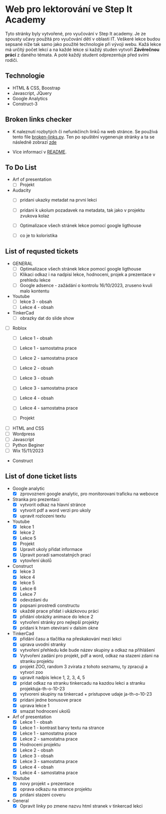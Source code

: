 # Web pro lektorování ve Step It Academy

Tyto stránky byly vytvořené, pro vyučování v Step It academy. Je ze spousty učavy použitá pro vyučování dětí v oblasti IT. Veškeré lekce budou sepsané níže tak samo jako použité technologie při vývoji webu. 
Kažá lekce má určitý počet lekcí a na každé lekce si každý studen vytvoří **Závěrečnou prácí** z daného témata. A poté každý student odprezentuje před svími rodiči.


## Technologie
- HTML & CSS, Boostrap
- Javascript, JQuery
- Google Analytics
- Construct-3

## Broken links checker
- K naleznutí rozbytých či nefunkčínch linků na web stránce. Se používá tento file [broken-links.py](scripty/python/broken-links/broken-links.py). Ten po spuštění vygeneruje stránky a ta se následně zobrazí [zde](/bugs.html)

- Více informací v [README](scripty/python/broken-links/README.md).

## To Do List
- Arf of presentation
    - [ ] Projekt
- Audacity
    - [ ] pridani ukazky metadat na prvni lekci
    - [ ] pridani k ukolum pozadavek na metadata, tak jako v projektu zvukova kolaz
    - [ ] Optimalizace všech stránek lekce pomocí google ligthouse
    - [ ] co je to koloristika

    
    

## List of requsted tickets
- GENERAL
    - [ ] Optimalizace všech stránek lekce pomocí google ligthouse
    - [ ] Klikaci odkaz i na nadpisi lekce, hodnoceni, projek a prezentace v prehledu lekce
    - [ ] Google adsence - zažádání o kontrolu 16/10/2023, zruseno kvuli malo kontentu 
- Youtube
    - [ ] lekce 3 - obsah
    - [ ] Lekce 4 - obsah
- TinkerCad
    - [ ] obrazky dat do slide show
- [ ] Roblox
    - [ ] Lekce 1 - obsah
    - [ ] Lekce 1 - samostatna prace
    - [ ] Lekce 2 - samostatna prace
    - [ ] Lekce 2 - obsah
    - [ ] Lekce 3 - obsah
    - [ ] Lekce 3 - samostatna prace
    - [ ] Lekce 4 - obsah
    - [ ] Lekce 4 - samostatna prace
    - [ ] Projekt


- [ ] HTML and CSS
- [ ] Wordpress
- [ ] Javascript
- [ ] Python Beginer
- [ ] Wix
15/11/2023
- Construct
    

## List of done ticket lists
- Google analytic 
    - [x] zprovozneni google analytic, pro monitorovani traficku na webovce
- Stranka pro prezentaci 
    - [x] vytvorit odkaz na hlavní stránce
    - [x] vytvorit pdf a word verzi pro ukoly
    - [x] upravit rozlozeni textu
- Youtube
    - [x] lekce 1
    - [x] lekce 2
    - [x] Lekce 5
    - [x] Projekt
    - [x] Upravit ukoly přidat informace
    - [x] Upravit poradí samostatných prací
    - [x] vytovření úkolů
- Construct
    - [x] lekce 3
    - [x] lekce 4
    - [x] lekce 5
    - [x] Lekce 6
    - [x] Lekce 7
    - [x] odevzdani du
    - [x] popsani prostredi constructu
    - [x] ukaždé prace přidat i ukázkovou práci
    - [x] přidání obrázky animace do lekce 2
    - [x] vytvoření stránky pro nejlepší projekty
    - [x] pridani k hram otevirani v dalsim okne
- TinkerCad
    - [x] přidání času a tlačítka na přeskakování mezi lekci
    - [x] uprava uvodni stranky
    - [x] vytvoření přehledu kde bude název skupiny a odkaz na přihlášení 
    - [x] Vytvoření zadání pro projekt, pdf a word, odkaz na stazeni zdani na stranku projektu
    - [x] projekt ZOO, random 3 zvirata z tohoto seznamu, ty zpracuji a vytvori zoo
    - [x] upravit nadpis lekce 1, 2, 3, 4, 5
    - [x] pridat odkaz na stranku tinkercadu na kazdou lekci a stranku projektuja-th-o-10-23
    - [x] vytvoreni skupiny na tinkercad + pristupove udaje ja-th-o-10-23
    - [x] pridani jedne bonusove prace
    - [x] uprava lekce 1
    - [x] smazat hodnocení ukolů
- Arf of presentation
    - [x] Lekce 1 - obsah
    - [x] Lekce 1 - kontrast barvy textu na strance
    - [x] Lekce 1 - samostatna prace
    - [x] Lekce 2 - samostatna prace
    - [x] Hodnoceni projektu
    - [x] Lekce 2 - obsah
    - [x] Lekce 3 - obsah
    - [x] Lekce 3 - samostatna prace
    - [x] Lekce 4 - obsah
    - [x] Lekce 4 - samostatna prace
- Youtube
    - [x] novy projekt + prezentace
    - [x] oprava odkazu na strance projektu
    - [x] pridani stazeni coveru
- General
    - [x] Opravit linky po zmene nazvu html stranek v tinkercad lekci

